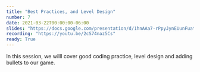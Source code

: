 ```yaml
---
title: "Best Practices, and Level Design"
number: 7
date: 2021-03-22T00:00:00-06:00
slides: "https://docs.google.com/presentation/d/1hnAAa7-rPpyJynEUunFuatQ3sNm_I8CypxzZvQjBSqk/edit?usp=sharing"
recording: "https://youtu.be/2cS74naz5Cs"
ready: True
---
```


In this session, we willl cover good coding practice, level design and adding bullets to our game.
